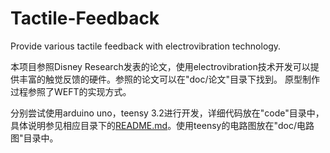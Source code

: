 # Tactile-Feedback
Provide various tactile feedback with electrovibration technology.  

本项目参照Disney Research发表的论文，使用electrovibration技术开发可以提供丰富的触觉反馈的硬件。参照的论文可以在"doc/论文"目录下找到。 原型制作过程参照了WEFT的实现方式。

分别尝试使用arduino uno，teensy 3.2进行开发，详细代码放在"code"目录中，具体说明参见相应目录下的[README.md](code/README.md)。使用teensy的电路图放在"doc/电路图"目录中。  
